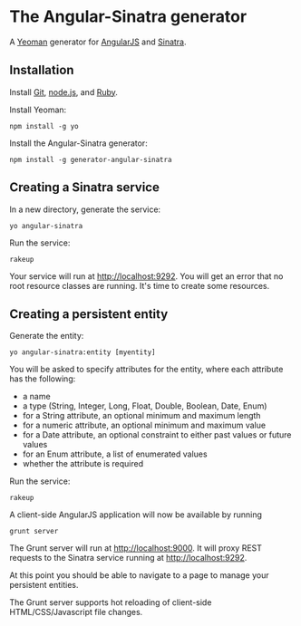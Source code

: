 # The Angular-Sinatra generator 

A [Yeoman](http://yeoman.io) generator for [AngularJS](http://angularjs.org) and [Sinatra](http://www.sinatrarb.com/).

## Installation

Install [Git](http://git-scm.com), [node.js](http://nodejs.org), and [Ruby](https://www.ruby-lang.org/).

Install Yeoman:

    npm install -g yo

Install the Angular-Sinatra generator:

    npm install -g generator-angular-sinatra

## Creating a Sinatra service

In a new directory, generate the service:

    yo angular-sinatra

Run the service:

    rakeup

Your service will run at [http://localhost:9292](http://localhost:9292).  You will get an error that no root resource classes are running.  It's time to create some resources.


## Creating a persistent entity

Generate the entity:

    yo angular-sinatra:entity [myentity]

You will be asked to specify attributes for the entity, where each attribute has the following:

- a name
- a type (String, Integer, Long, Float, Double, Boolean, Date, Enum)
- for a String attribute, an optional minimum and maximum length
- for a numeric attribute, an optional minimum and maximum value
- for a Date attribute, an optional constraint to either past values or future values
- for an Enum attribute, a list of enumerated values
- whether the attribute is required

Run the service:

    rakeup
    
A client-side AngularJS application will now be available by running

	grunt server
	
The Grunt server will run at [http://localhost:9000](http://localhost:9000).  It will proxy REST requests to the Sinatra service running at [http://localhost:9292](http://localhost:9292).

At this point you should be able to navigate to a page to manage your persistent entities.  

The Grunt server supports hot reloading of client-side HTML/CSS/Javascript file changes.

